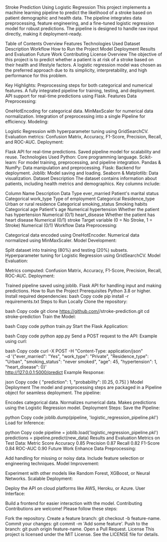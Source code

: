 Stroke Prediction Using Logistic Regression
This project implements a machine learning pipeline to predict the likelihood of a stroke based on patient demographic and health data. The pipeline integrates data preprocessing, feature engineering, and a fine-tuned logistic regression model for robust predictions. The pipeline is designed to handle raw input directly, making it deployment-ready.

Table of Contents
Overview
Features
Technologies Used
Dataset Description
Workflow
How to Run the Project
Model Deployment
Results and Evaluation
Future Work
Contributing
License
Overview
The objective of this project is to predict whether a patient is at risk of a stroke based on their health and lifestyle factors. A logistic regression model was chosen as the preferred approach due to its simplicity, interpretability, and high performance for this problem.

Key Highlights:
Preprocessing steps for both categorical and numerical features.
A fully integrated pipeline for training, testing, and deployment.
API support for real-time predictions using Flask.
Features
Data Preprocessing:

OneHotEncoding for categorical data.
MinMaxScaler for numerical data normalization.
Integration of preprocessing into a single Pipeline for efficiency.
Modeling:

Logistic Regression with hyperparameter tuning using GridSearchCV.
Evaluation metrics: Confusion Matrix, Accuracy, F1-Score, Precision, Recall, and ROC-AUC.
Deployment:

Flask API for real-time predictions.
Saved pipeline model for scalability and reuse.
Technologies Used
Python: Core programming language.
Scikit-learn: For model training, preprocessing, and pipeline integration.
Pandas & NumPy: Data manipulation and preprocessing.
Flask: Backend for deployment.
Joblib: Model saving and loading.
Seaborn & Matplotlib: Data visualization.
Dataset Description
The dataset contains information about patients, including health metrics and demographics. Key columns include:

Column Name	Description	Data Type
ever_married	Patient's marital status	Categorical
work_type	Type of employment	Categorical
Residence_type	Urban or rural residence	Categorical
smoking_status	Smoking habits	Categorical
age	Patient's age	Numerical
hypertension	Whether the patient has hypertension	Numerical (0/1)
heart_disease	Whether the patient has heart disease	Numerical (0/1)
stroke	Target variable (0 = No Stroke, 1 = Stroke)	Numerical (0/1)
Workflow
Data Preprocessing:

Categorical data encoded using OneHotEncoder.
Numerical data normalized using MinMaxScaler.
Model Development:

Split dataset into training (80%) and testing (20%) subsets.
Hyperparameter tuning for Logistic Regression using GridSearchCV.
Model Evaluation:

Metrics computed: Confusion Matrix, Accuracy, F1-Score, Precision, Recall, ROC-AUC.
Deployment:

Trained pipeline saved using joblib.
Flask API for handling input and making predictions.
How to Run the Project
Prerequisites
Python 3.8 or higher.
Install required dependencies:
bash
Copy code
pip install -r requirements.txt
Steps to Run Locally
Clone the repository:

bash
Copy code
git clone https://github.com/<your-username>/stroke-prediction.git
cd stroke-prediction
Train the Model:

bash
Copy code
python train.py
Start the Flask Application:

bash
Copy code
python app.py
Send a POST request to the API: Example using curl:

bash
Copy code
curl -X POST -H "Content-Type: application/json" \
-d '{"ever_married": "Yes", "work_type": "Private", "Residence_type": "Urban", "smoking_status": "never smoked", "age": 45, "hypertension": 1, "heart_disease": 0}' \
http://127.0.0.1:5000/predict
Example Response:

json
Copy code
{
  "prediction": 1,
  "probability": [0.25, 0.75]
}
Model Deployment
The model and preprocessing steps are packaged in a Pipeline object for seamless deployment. The pipeline:

Encodes categorical data.
Normalizes numerical data.
Makes predictions using the Logistic Regression model.
Deployment Steps:
Save the Pipeline:

python
Copy code
joblib.dump(pipeline, 'logistic_regression_pipeline.pkl')
Load for Inference:

python
Copy code
pipeline = joblib.load('logistic_regression_pipeline.pkl')
predictions = pipeline.predict(new_data)
Results and Evaluation
Metrics on Test Data:
Metric	Score
Accuracy	0.85
Precision	0.87
Recall	0.82
F1-Score	0.84
ROC-AUC	0.90
Future Work
Enhance Data Preprocessing:

Add handling for missing or noisy data.
Include feature selection or engineering techniques.
Model Improvement:

Experiment with other models like Random Forest, XGBoost, or Neural Networks.
Scalable Deployment:

Deploy the API on cloud platforms like AWS, Heroku, or Azure.
User Interface:

Build a frontend for easier interaction with the model.
Contributing
Contributions are welcome! Please follow these steps:

Fork the repository.
Create a feature branch: git checkout -b feature-name.
Commit your changes: git commit -m 'Add some feature'.
Push to the branch: git push origin feature-name.
Open a Pull Request.
License
This project is licensed under the MIT License. See the LICENSE file for details.
